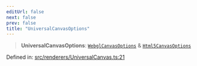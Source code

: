 ```yaml
---
editUrl: false
next: false
prev: false
title: "UniversalCanvasOptions"
---
```


> **UniversalCanvasOptions**: [`WebglCanvasOptions`](/api/interfaces/webglcanvasoptions/) & [`Html5CanvasOptions`](/api/interfaces/html5canvasoptions/)

Defined in: [src/renderers/UniversalCanvas.ts:21](https://github.com/jaames/flipnote.js/blob/8ec10f089e866d1297261b52ab6750bd899577ce/src/renderers/UniversalCanvas.ts#L21)
